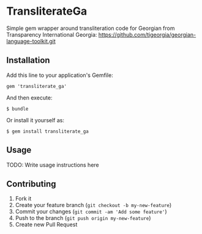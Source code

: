 # TransliterateGa

Simple gem wrapper around transliteration code for Georgian from Transparency International Georgia: https://github.com/tigeorgia/georgian-language-toolkit.git

## Installation

Add this line to your application's Gemfile:

    gem 'transliterate_ga'

And then execute:

    $ bundle

Or install it yourself as:

    $ gem install transliterate_ga

## Usage

TODO: Write usage instructions here

## Contributing

1. Fork it
2. Create your feature branch (`git checkout -b my-new-feature`)
3. Commit your changes (`git commit -am 'Add some feature'`)
4. Push to the branch (`git push origin my-new-feature`)
5. Create new Pull Request
